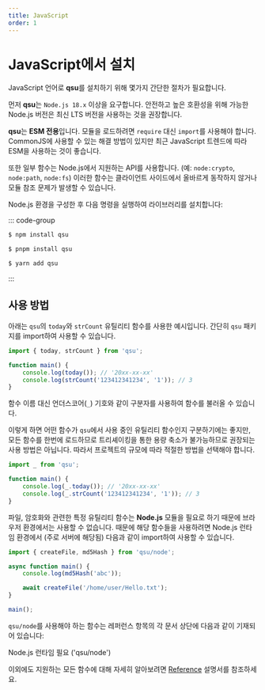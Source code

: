 ```yaml
---
title: JavaScript
order: 1
---
```


# JavaScript에서 설치 <Badge type="tip" text="JavaScript" />

JavaScript 언어로 **qsu**를 설치하기 위해 몇가지 간단한 절차가 필요합니다.

먼저 **qsu**는 `Node.js 18.x` 이상을 요구합니다. 안전하고 높은 호환성을 위해 가능한 Node.js 버전은 최신 LTS 버전을 사용하는 것을 권장합니다.

**qsu**는 **ESM 전용**입니다. 모듈을 로드하려면 `require` 대신 `import`를 사용해야 합니다. CommonJS에 사용할 수 있는 해결 방법이 있지만 최근 JavaScript 트렌드에 따라 ESM을 사용하는 것이 좋습니다.

또한 일부 함수는 Node.js에서 지원하는 API를 사용합니다. (예: `node:crypto`, `node:path`, `node:fs`) 이러한 함수는 클라이언트 사이드에서 올바르게 동작하지 않거나 모듈 참조 문제가 발생할 수 있습니다.

Node.js 환경을 구성한 후 다음 명령을 실행하여 라이브러리를 설치합니다:

::: code-group

```bash [npm]
$ npm install qsu
```

```bash [pnpm]
$ pnpm install qsu
```

```bash [yarn]
$ yarn add qsu
```

:::

## 사용 방법

아래는 `qsu`의 `today`와 `strCount` 유틸리티 함수를 사용한 예시입니다. 간단히 `qsu` 패키지를 import하여 사용할 수 있습니다.

```javascript
import { today, strCount } from 'qsu';

function main() {
	console.log(today()); // '20xx-xx-xx'
	console.log(strCount('123412341234', '1')); // 3
}
```

함수 이름 대신 언더스코어(`_`) 기호와 같이 구분자를 사용하여 함수를 불러올 수 있습니다.

이렇게 하면 어떤 함수가 `qsu`에서 사용 중인 유틸리티 함수인지 구분하기에는 좋지만, 모든 함수를 한번에 로드하므로 트리셰이킹을 통한 용량 축소가 불가능하므로 권장되는 사용 방법은 아닙니다. 따라서 프로젝트의 규모에 따라 적절한 방법을 선택해야 합니다.

```javascript
import _ from 'qsu';

function main() {
	console.log(_.today()); // '20xx-xx-xx'
	console.log(_.strCount('123412341234', '1')); // 3
}
```

파일, 암호화와 관련한 특정 유틸리티 함수는 **Node.js** 모듈을 필요로 하기 때문에 브라우저 환경에서는 사용할 수 없습니다. 때문에 해당 함수들을 사용하려면 Node.js 런타임 환경에서 (주로 서버에 해당됨) 다음과 같이 import하여 사용할 수 있습니다.

```javascript
import { createFile, md5Hash } from 'qsu/node';

async function main() {
	console.log(md5Hash('abc'));

	await createFile('/home/user/Hello.txt');
}

main();
```

`qsu/node`를 사용해야 하는 함수는 레퍼런스 항목의 각 문서 상단에 다음과 같이 기재되어 있습니다:

<span class="node-required">Node.js 런타임 필요 ('qsu/node')</span>

이외에도 지원하는 모든 함수에 대해 자세히 알아보려면 [Reference](/ko/reference/index.md) 설명서를 참조하세요.
